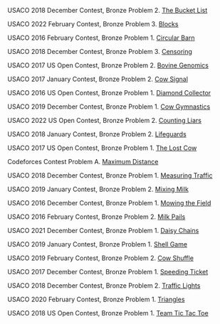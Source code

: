 USACO 2018 December Contest, Bronze
Problem 2. [The Bucket List](https://usaco.org/index.php?page=viewproblem2&cpid=856)

USACO 2022 February Contest, Bronze
Problem 3. [Blocks](https://usaco.org/index.php?page=viewproblem2&cpid=1205)

USACO 2016 February Contest, Bronze
Problem 1. [Circular Barn](https://usaco.org/index.php?page=viewproblem2&cpid=616)

USACO 2018 December Contest, Bronze
Problem 3. [Censoring](https://usaco.org/index.php?page=viewproblem2&cpid=857)

USACO 2017 US Open Contest, Bronze
Problem 2. [Bovine Genomics](https://usaco.org/index.php?page=viewproblem2&cpid=736)

USACO 2017 January Contest, Bronze
Problem 2. [Cow Signal](https://usaco.org/index.php?page=viewproblem2&cpid=687)

USACO 2016 US Open Contest, Bronze
Problem 1. [Diamond Collector](https://usaco.org/index.php?page=viewproblem2&cpid=639)

USACO 2019 December Contest, Bronze
Problem 1. [Cow Gymnastics](https://usaco.org/index.php?page=viewproblem2&cpid=963)

USACO 2022 US Open Contest, Bronze
Problem 2. [Counting Liars](https://usaco.org/index.php?page=viewproblem2&cpid=1228)

USACO 2018 January Contest, Bronze
Problem 2. [Lifeguards](https://usaco.org/index.php?page=viewproblem2&cpid=784)

USACO 2017 US Open Contest, Bronze
Problem 1. [The Lost Cow](https://usaco.org/index.php?page=viewproblem2&cpid=735)

Codeforces Contest
Problem A. [Maximum Distance](https://codeforces.com/gym/102951/problem/A)

USACO 2018 December Contest, Bronze
Problem 1. [Measuring Traffic](https://usaco.org/index.php?page=viewproblem2&cpid=858)

USACO 2019 January Contest, Bronze
Problem 2. [Mixing Milk](https://usaco.org/index.php?page=viewproblem2&cpid=855)

USACO 2016 December Contest, Bronze
Problem 1. [Mowing the Field](https://usaco.org/index.php?page=viewproblem2&cpid=593)

USACO 2016 February Contest, Bronze
Problem 2. [Milk Pails](https://usaco.org/index.php?page=viewproblem2&cpid=615)

USACO 2021 December Contest, Bronze
Problem 1. [Daisy Chains](https://usaco.org/index.php?page=viewproblem2&cpid=1060)

USACO 2019 January Contest, Bronze
Problem 1. [Shell Game](https://usaco.org/index.php?page=viewproblem2&cpid=891)

USACO 2019 February Contest, Bronze
Problem 2. [Cow Shuffle](https://usaco.org/index.php?page=viewproblem2&cpid=918)

USACO 2017 December Contest, Bronze
Problem 1. [Speeding Ticket](https://usaco.org/index.php?page=viewproblem2&cpid=759)

USACO 2018 December Contest, Bronze
Problem 2. [Traffic Lights](https://usaco.org/index.php?page=viewproblem2&cpid=859)

USACO 2020 February Contest, Bronze
Problem 1. [Triangles](https://usaco.org/index.php?page=viewproblem2&cpid=1011)

USACO 2018 US Open Contest, Bronze
Problem 1. [Team Tic Tac Toe](https://usaco.org/index.php?page=viewproblem2&cpid=831)
